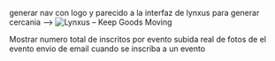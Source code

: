 generar nav con logo y parecido a la interfaz de lynxus para generar cercania --> <img src="https://lynxus.biz/uploads/general/logo-lynxus-alt-0.svg" alt="Lynxus – Keep Goods Moving">

Mostrar numero total de inscritos por evento
subida real de fotos de el evento
envio de email cuando se inscriba a un evento

